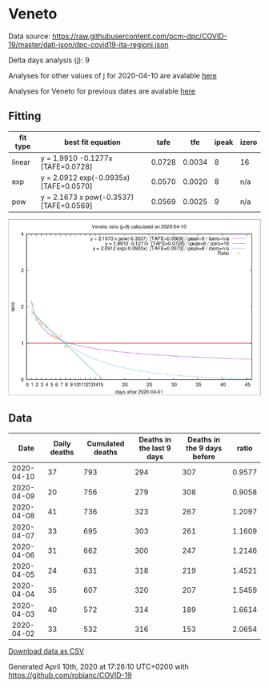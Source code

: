 # Veneto

Data source: https://raw.githubusercontent.com/pcm-dpc/COVID-19/master/dati-json/dpc-covid19-ita-regioni.json

Delta days analysis (j): 9

Analyses for other values of j for 2020-04-10 are avalable [here](../README.md)

Analyses for Veneto for previous dates are avalable [here](../../README.md)

## Fitting 
|fit type|best fit equation|tafe|tfe|ipeak|izero|
|-------|-----|--------|------|---|---|
|linear|y = 1.9910 -0.1277x  [TAFE=0.0728]|0.0728|0.0034|8|16|
|exp|y = 2.0912 exp(-0.0935x)  [TAFE=0.0570]|0.0570|0.0020|8|n/a|
|pow|y = 2.1673 x pow(-0.3537)  [TAFE=0.0569]|0.0569|0.0025|9|n/a|

![Plot](COVID-19_veneto_j9_2020-04-10.png)

## Data
|Date|Daily deaths|Cumulated deaths|Deaths in the last 9 days|Deaths in the 9 days before|ratio|
|----|----------|-----------|-------|--------------------|-----|
|2020-04-10|37|793|294|307|0.9577|
|2020-04-09|20|756|279|308|0.9058|
|2020-04-08|41|736|323|267|1.2097|
|2020-04-07|33|695|303|261|1.1609|
|2020-04-06|31|662|300|247|1.2146|
|2020-04-05|24|631|318|219|1.4521|
|2020-04-04|35|607|320|207|1.5459|
|2020-04-03|40|572|314|189|1.6614|
|2020-04-02|33|532|316|153|2.0654|

[Download data as CSV](COVID-19_veneto_j9_2020-04-10.csv)

Generated April 10th, 2020 at 17:26:10 UTC+0200 with https://github.com/robianc/COVID-19
